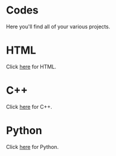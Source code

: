 # Codes
Here you'll find all of your various projects.

# HTML
Click [here](https://github.com/YanMaker/Codes/tree.main/HTML) for HTML.

# C++
Click [here](https://github.com/YanMaker/Codes/tree/main/C++) for C++.

# Python
Click [here](https://github.com/YanMaker/Codes/tree/main/Python) for Python.
